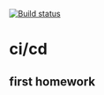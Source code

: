 [![Build status](https://ci.appveyor.com/api/projects/status/899r5lepamp2y2vh/branch/main?svg=true)](https://ci.appveyor.com/project/borison4ik/ahj-ci-cd/branch/main)

# ci/cd

## first homework
